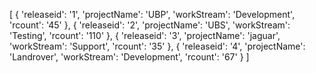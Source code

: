 [
  { 'releaseid': '1',
    'projectName': 'UBP',
    'workStream': 'Development',
    'rcount': '45'
  },
  {
    'releaseid': '2',
    'projectName': 'UBS',
    'workStream': 'Testing',
    'rcount': '110'
  },
  {
    'releaseid': '3',
    'projectName': 'jaguar',
    'workStream': 'Support',
    'rcount': '35'
  },
  {
    'releaseid': '4',
    'projectName': 'Landrover',
    'workStream': 'Development',
    'rcount': '67'
  }
]




